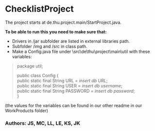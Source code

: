 # ChecklistProject

The project starts at de.thu.project.main/StartProject.java.


**To be able to run this you need to make sure that:**

* Drivers in /jar subfolder are listed in external libraries path.
* Subfolder /img and /src in class path.
* Make a Config.java file under \src\de\thu\project\main\util with these variables:

>package util;
>
>public class Config {  
>  public static final String URL = *insert db URL*;    
>  public static final String USER = *insert db username*;    
>  public static final String PASSWORD = *insert db password*;      
>}

(the values for the variables can be found in our other readme in our WorkProducts folder)
### Authors: JS, MC, LL, LE, KS, JK
